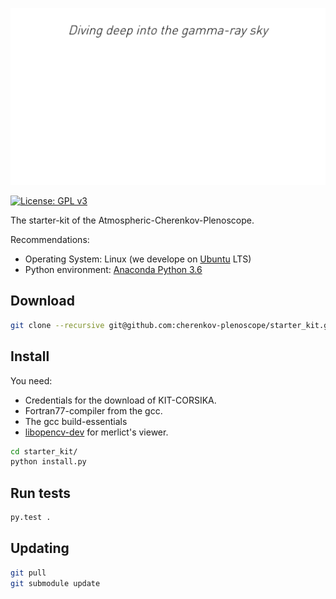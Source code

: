 ![img](readme/show.gif)

[![License: GPL v3](https://img.shields.io/badge/License-GPL%20v3-blue.svg)](https://www.gnu.org/licenses/gpl-3.0)

The starter-kit of the Atmospheric-Cherenkov-Plenoscope.

Recommendations:
- Operating System: Linux (we develope on [Ubuntu](https://www.ubuntu.com/download/desktop) LTS)
- Python environment: [Anaconda Python 3.6](https://www.continuum.io/DOWNLOADS)

## Download
```bash
git clone --recursive git@github.com:cherenkov-plenoscope/starter_kit.git
```

## Install

You need:

* Credentials for the download of KIT-CORSIKA.
* Fortran77-compiler from the gcc.
* The gcc build-essentials
* [libopencv-dev](https://github.com/cherenkov-plenoscope/merlict_development_kit) for merlict's viewer.

```bash
cd starter_kit/
python install.py
```

## Run tests
```bash
py.test .
```

## Updating

```bash
git pull
git submodule update
```

